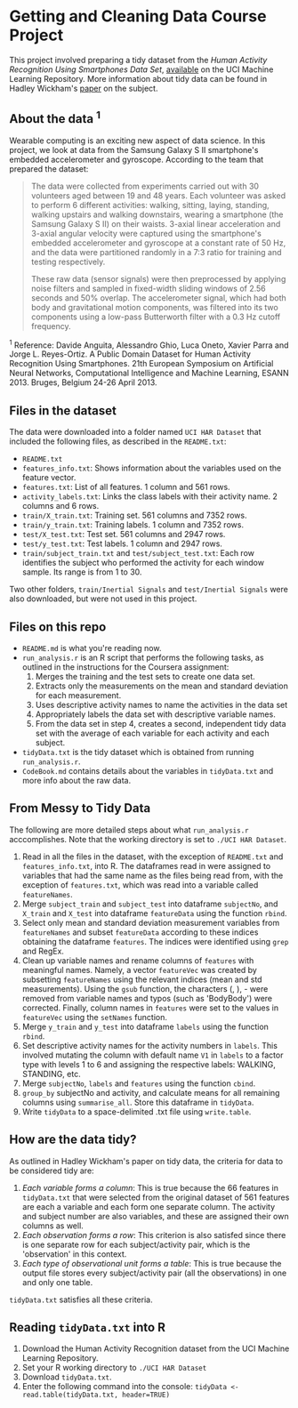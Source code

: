 # Getting and Cleaning Data Course Project

This project involved preparing a tidy dataset from the *Human Activity Recognition Using Smartphones Data Set*, [available](https://archive.ics.uci.edu/ml/datasets/human+activity+recognition+using+smartphones) on the UCI Machine Learning Repository. More information about tidy data can be found in Hadley Wickham's [paper](https://vita.had.co.nz/papers/tidy-data.pdf) on the subject.

## About the data <sup>1</sup>
Wearable computing is an exciting new aspect of data science. In this project, we look at data from the Samsung Galaxy S II smartphone's embedded accelerometer and gyroscope. According to the team that prepared the dataset:
> The data were collected from experiments carried out with 30 volunteers aged between 19 and 48 years. Each volunteer was asked to perform 6 different activities: walking, sitting, laying, standing, walking upstairs and walking downstairs, wearing a smartphone (the Samsung Galaxy S II) on their waists. 3-axial linear acceleration and 3-axial angular velocity were captured using the smartphone's embedded accelerometer and gyroscope at a constant rate of 50 Hz, and the data were partitioned randomly in a 7:3 ratio for training and testing respectively.
>
>These raw data (sensor signals) were then preprocessed by applying noise filters and sampled in fixed-width sliding windows of 2.56 seconds and 50% overlap. The accelerometer signal, which had both body and gravitational motion components, was filtered into its two components using a low-pass Butterworth filter with a 0.3 Hz cutoff frequency.

<sup>1</sup> Reference: Davide Anguita, Alessandro Ghio, Luca Oneto, Xavier Parra and Jorge L. Reyes-Ortiz. A Public Domain Dataset for Human Activity Recognition Using Smartphones. 21th European Symposium on Artificial Neural Networks, Computational Intelligence and Machine Learning, ESANN 2013. Bruges, Belgium 24-26 April 2013.

## Files in the dataset
The data were downloaded into a folder named ``UCI HAR Dataset`` that included the following files, as described in the ``README.txt``: 
* ``README.txt``
* ``features_info.txt``: Shows information about the variables used on the feature vector.
* ``features.txt``: List of all features. 1 column and 561 rows.
* ``activity_labels.txt``: Links the class labels with their activity name. 2 columns and 6 rows.
* ``train/X_train.txt``: Training set. 561 columns and 7352 rows.
* ``train/y_train.txt``: Training labels. 1 column and 7352 rows.
* ``test/X_test.txt``: Test set. 561 columns and 2947 rows.
* ``test/y_test.txt``: Test labels. 1 column and 2947 rows.
* ``train/subject_train.txt`` and ``test/subject_test.txt``: Each row identifies the subject who performed the activity for each window sample. Its range is from 1 to 30. 

Two other folders, ``train/Inertial Signals`` and ``test/Inertial Signals`` were also downloaded, but were not used in this project.

## Files on this repo
* ``README.md`` is what you're reading now.
* ``run_analysis.r`` is an R script that performs the following tasks, as outlined in the instructions for the Coursera assignment: 
  1. Merges the training and the test sets to create one data set.
  2. Extracts only the measurements on the mean and standard deviation for each measurement.
  3. Uses descriptive activity names to name the activities in the data set
  4. Appropriately labels the data set with descriptive variable names.
  5. From the data set in step 4, creates a second, independent tidy data set with the average of each variable for each activity and each subject.
* ``tidyData.txt`` is the tidy dataset which is obtained from running ``run_analysis.r``.
* ``CodeBook.md`` contains details about the variables in ``tidyData.txt`` and more info about the raw data.

## From Messy to Tidy Data
The following are more detailed steps about what ``run_analysis.r`` acccomplishes. Note that the working directory is set to ``./UCI HAR Dataset``.
  1. Read in all the files in the dataset, with the exception of ``README.txt`` and ``features_info.txt``, into R. The dataframes read in were assigned to variables that had the same name as the files being read from, with the exception of ``features.txt``, which was read into a variable called ``featureNames``.
  2. Merge ``subject_train`` and ``subject_test`` into dataframe ``subjectNo``, and ``X_train`` and ``X_test`` into dataframe ``featureData`` using the function ``rbind``.
  3. Select only mean and standard deviation measurement variables from ``featureNames`` and subset ``featureData`` according to these indices obtaining the dataframe ``features``. The indices were identified using ``grep`` and RegEx. 
  4. Clean up variable names and rename columns of ``features`` with meaningful names. Namely, a vector ``featureVec`` was created by subsetting ``featureNames`` using the relevant indices (mean and std measurements). Using the ``gsub`` function, the characters (, ), - were removed from variable names and typos (such as 'BodyBody') were corrected. Finally, column names in ``features`` were set to the values in ``featureVec`` using the ``setNames`` function.
  5. Merge ``y_train`` and ``y_test`` into dataframe ``labels`` using the function ``rbind``.
  6. Set descriptive activity names for the activity numbers in ``labels``. This involved mutating the column with default name ``V1`` in ``labels`` to a factor type with levels 1 to 6 and assigning the respective labels: WALKING, STANDING, etc.
  7. Merge ``subjectNo``, ``labels`` and ``features`` using the function ``cbind``.
  8. ``group_by`` subjectNo and activity, and calculate means for all remaining columns using ``summarise_all``. Store this dataframe in ``tidyData``.
  9. Write ``tidyData`` to a space-delimited .txt file using ``write.table``.
  
## How are the data tidy?
As outlined in Hadley Wickham's paper on tidy data, the criteria for data to be considered tidy are:
  1. *Each variable forms a column*: This is true because the 66 features in ``tidyData.txt`` that were selected from the original dataset of 561 features are each a variable and each form one separate column. The activity and subject number are also variables, and these are assigned their own columns as well.
  2. *Each observation forms a row*: This criterion is also satisfed since there is one separate row for each subject/activity pair, which is the 'observation' in this context.
  3. *Each type of observational unit forms a table*: This is true because the output file stores every subject/activity pair (all the observations) in one and only one table.

``tidyData.txt`` satisfies all these criteria.

## Reading ``tidyData.txt`` into R
  1. Download the Human Activity Recognition dataset from the UCI Machine Learning Repository.
  2. Set your R working directory to ``./UCI HAR Dataset``
  3. Download ``tidyData.txt``.
  4. Enter the following command into the console: 
  ``tidyData <- read.table(tidyData.txt, header=TRUE)``
